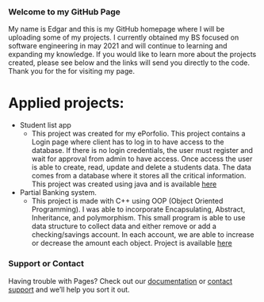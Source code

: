 ### Welcome to my GitHub Page

My name is Edgar and this is my GitHub homepage where I will be uploading some of my projects.  I currently obtained my BS focused on software engineering in may 2021 and will continue to learning and expanding my knowledge. If you would like to learn more about the projects created, please see below and the links will send you directly to the code.  Thank you for the for visiting my page.


# Applied projects:

- Student list app
  + This project was created for my ePorfolio. This project contains a Login page where client has to log in to have access to the database.  If there is no login credentials, the user must register and wait for approval from admin to have access.  Once access the user is able to create, read, update and delete a students data.  The data comes from a database where it stores all the critical information.  This project was created using java and is available [here](https://github.com/eortega21/portfolio)
- Partial Banking system.
  + This project is made with C++ using OOP (Object Oriented Programming). I was able to incorporate Encapsulating, Abstract, Inheritance, and polymorphism. This small program is able to use data structure to collect data and either remove or add a checking/savings account. In each account, we are able to increase or decrease the amount each object.  Project is available [here](https://github.com/eortega21/PartialBankSystem)

### Support or Contact

Having trouble with Pages? Check out our [documentation](https://docs.github.com/categories/github-pages-basics/) or [contact support](https://support.github.com/contact) and we’ll help you sort it out.
